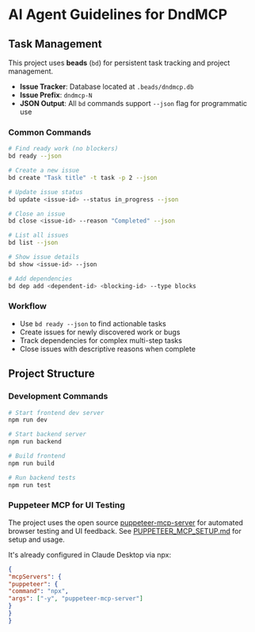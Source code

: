 # AI Agent Guidelines for DndMCP

## Task Management

This project uses **beads** (`bd`) for persistent task tracking and project management.

- **Issue Tracker**: Database located at `.beads/dndmcp.db`
- **Issue Prefix**: `dndmcp-N`
- **JSON Output**: All `bd` commands support `--json` flag for programmatic use

### Common Commands

```bash
# Find ready work (no blockers)
bd ready --json

# Create a new issue
bd create "Task title" -t task -p 2 --json

# Update issue status
bd update <issue-id> --status in_progress --json

# Close an issue
bd close <issue-id> --reason "Completed" --json

# List all issues
bd list --json

# Show issue details
bd show <issue-id> --json

# Add dependencies
bd dep add <dependent-id> <blocking-id> --type blocks
```

### Workflow

- Use `bd ready --json` to find actionable tasks
- Create issues for newly discovered work or bugs
- Track dependencies for complex multi-step tasks
- Close issues with descriptive reasons when complete

## Project Structure

### Development Commands

```bash
# Start frontend dev server
npm run dev

# Start backend server
npm run backend

# Build frontend
npm run build

# Run backend tests
npm run test
```

### Puppeteer MCP for UI Testing

The project uses the open source [puppeteer-mcp-server](https://github.com/merajmehrabi/puppeteer-mcp-server) for automated browser testing and UI feedback. See [PUPPETEER_MCP_SETUP.md](./PUPPETEER_MCP_SETUP.md) for setup and usage.

It's already configured in Claude Desktop via npx:

```json
{
"mcpServers": {
"puppeteer": {
"command": "npx",
"args": ["-y", "puppeteer-mcp-server"]
}
}
}
```
